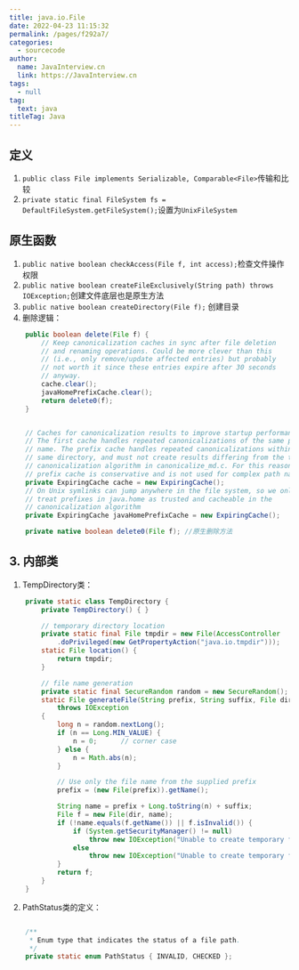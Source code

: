 ```yaml
---
title: java.io.File
date: 2022-04-23 11:15:32
permalink: /pages/f292a7/
categories: 
  - sourcecode
author: 
  name: JavaInterview.cn
  link: https://JavaInterview.cn
tags: 
  - null
tag: 
  text: java
titleTag: Java
---
```



## 定义
1. `public class File implements Serializable, Comparable<File>`传输和比较
2. `private static final FileSystem fs = DefaultFileSystem.getFileSystem();`设置为`UnixFileSystem`


## 原生函数
1. `public native boolean checkAccess(File f, int access);`检查文件操作权限
2. `public native boolean createFileExclusively(String path) throws IOException;`创建文件底层也是原生方法
3. `public native boolean createDirectory(File f);` 创建目录
3. 删除逻辑：
```java
    public boolean delete(File f) {
        // Keep canonicalization caches in sync after file deletion
        // and renaming operations. Could be more clever than this
        // (i.e., only remove/update affected entries) but probably
        // not worth it since these entries expire after 30 seconds
        // anyway.
        cache.clear();
        javaHomePrefixCache.clear();
        return delete0(f);
    }

```
```java

    // Caches for canonicalization results to improve startup performance.
    // The first cache handles repeated canonicalizations of the same path
    // name. The prefix cache handles repeated canonicalizations within the
    // same directory, and must not create results differing from the true
    // canonicalization algorithm in canonicalize_md.c. For this reason the
    // prefix cache is conservative and is not used for complex path names.
    private ExpiringCache cache = new ExpiringCache();
    // On Unix symlinks can jump anywhere in the file system, so we only
    // treat prefixes in java.home as trusted and cacheable in the
    // canonicalization algorithm
    private ExpiringCache javaHomePrefixCache = new ExpiringCache();
```

```java
    private native boolean delete0(File f); //原生删除方法 
```



## 3. 内部类
1.  TempDirectory类：
```java
    private static class TempDirectory {
        private TempDirectory() { }

        // temporary directory location
        private static final File tmpdir = new File(AccessController
            .doPrivileged(new GetPropertyAction("java.io.tmpdir")));
        static File location() {
            return tmpdir;
        }

        // file name generation
        private static final SecureRandom random = new SecureRandom();
        static File generateFile(String prefix, String suffix, File dir)
            throws IOException
        {
            long n = random.nextLong();
            if (n == Long.MIN_VALUE) {
                n = 0;      // corner case
            } else {
                n = Math.abs(n);
            }

            // Use only the file name from the supplied prefix
            prefix = (new File(prefix)).getName();

            String name = prefix + Long.toString(n) + suffix;
            File f = new File(dir, name);
            if (!name.equals(f.getName()) || f.isInvalid()) {
                if (System.getSecurityManager() != null)
                    throw new IOException("Unable to create temporary file");
                else
                    throw new IOException("Unable to create temporary file, " + f);
            }
            return f;
        }
    }

```
2. PathStatus类的定义：
```java

    /**
     * Enum type that indicates the status of a file path.
     */
    private static enum PathStatus { INVALID, CHECKED };
```